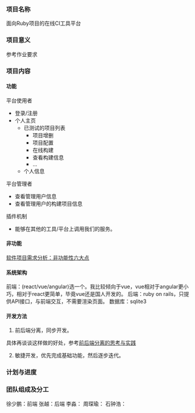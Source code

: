 ### 项目名称
面向Ruby项目的在线CI工具平台

### 项目意义
参考作业要求

### 项目内容
#### 功能
平台使用者
+ 登录/注册
+ 个人主页
    + 已测试的项目列表
        + 项目增删
        + 项目配置
        + 在线构建
        + 查看构建信息
        + ...
    + 个人信息

平台管理者
+ 查看管理用户信息
+ 查看管理用户的构建项目信息

插件机制
+ 能够在其他的工具/平台上调用我们的服务。

#### 非功能
[软件项目需求分析：非功能性六大点](http://jingyan.baidu.com/article/90bc8fc80960f1f653640ce0.html)


#### 系统架构
前端：(react/vue/angular)选一个。我比较倾向于vue，vue相对于angular更小巧，相对于react更简单，毕竟vue还是国人开发的。
后端：ruby on rails，只提供API接口，与前端交互，不需要渲染页面。
数据库：sqlite3

#### 开发方法
1. 前后端分离，同步开发。

具体再谈谈这样做的好处，参考[前后端分离的思考与实践](http://taobaofed.org/blog/2014/04/04/practice-of-separation-of-front-end-from-back-end/)

2. 敏捷开发，优先完成基础功能，然后逐步迭代。

### 计划与进度


### 团队组成及分工
徐少鹏：前端
张越：后端
李淼：
周琛瑜：
石钟浩：
